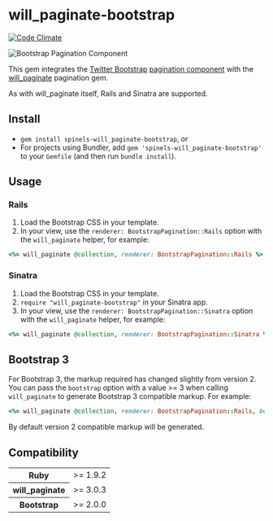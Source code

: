 # will_paginate-bootstrap

[![Code Climate](https://codeclimate.com/github/nickpad/will_paginate-bootstrap.png)](https://codeclimate.com/github/nickpad/will_paginate-bootstrap)

![Bootstrap Pagination Component](https://raw.github.com/nickpad/will_paginate-bootstrap/master/pagination.png)

This gem integrates the [Twitter Bootstrap](http://twitter.github.com/bootstrap/) [pagination component](http://twitter.github.com/bootstrap/components.html#pagination) with the [will_paginate](https://github.com/mislav/will_paginate) pagination gem.

As with will_paginate itself, Rails and Sinatra are supported.

## Install

  * `gem install spinels-will_paginate-bootstrap`, *or*
  * For projects using Bundler, add `gem 'spinels-will_paginate-bootstrap'` to your `Gemfile` (and then run `bundle install`).

## Usage

### Rails

  1. Load the Bootstrap CSS in your template.
  2. In your view, use the `renderer: BootstrapPagination::Rails` option with the `will_paginate` helper, for example:

```ruby
<%= will_paginate @collection, renderer: BootstrapPagination::Rails %>
```

### Sinatra

  1. Load the Bootstrap CSS in your template.
  2. `require "will_paginate-bootstrap"` in your Sinatra app.
  3. In your view, use the `renderer: BootstrapPagination::Sinatra` option with the `will_paginate` helper, for example:

```ruby
<%= will_paginate @collection, renderer: BootstrapPagination::Sinatra %>
```

## Bootstrap 3

For Bootstrap 3, the markup required has changed slightly from version 2. You can pass the `bootstrap` option with a value >= 3 when calling `will_paginate` to generate Bootstrap 3 compatible markup. For example:

```ruby
<%= will_paginate @collection, renderer: BootstrapPagination::Rails, bootstrap: 3 %>
```

By default version 2 compatible markup will be generated.

## Compatibility

<table>
	<tr>
		<th>Ruby</th>
		<td>>= 1.9.2</td>
	</tr>
	<tr>
		<th>will_paginate</th>
		<td>>= 3.0.3</td>
	</tr>
	<tr>
		<th>Bootstrap</th>
		<td>>= 2.0.0</td>
	</tr>
</table>
